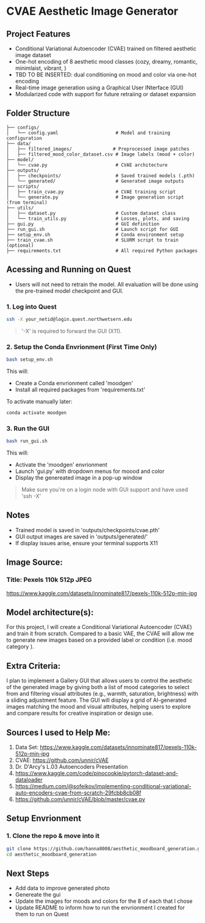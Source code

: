 # CVAE Aesthetic Image Generator

## Project Features
* Conditional Variational Autoencoder (CVAE) trained on filtered aesthetic image dataset
* One-hot encoding of 8 aesthetic mood classes (cozy, dreamy, romantic, minimlaist, vibrant, )
* TBD TO BE INSERTED: dual conditioning on mood and color via one-hot encoding
*  Real-time image generation using a Graphical User INterface (GUI)
* Modularized code with support for future retraiing or dataset expansion

## Folder Structure
```
├── configs/
│   └── config.yaml                     # Model and training configuration
├── data/
│   ├── filtered_images/               # Preprocessed image patches
│   ├── filtered_mood_color_dataset.csv # Image labels (mood + color)
├── model/
│   └── cvae.py                         # CVAE architecture
├── outputs/
│   ├── checkpoints/                    # Saved trained models (.pth)
│   └── generated/                      # Generated image outputs
├── scripts/
│   ├── train_cvae.py                   # CVAE training script
│   └── generate.py                     # Image generation script (from terminal)
├── utils/
│   ├── dataset.py                      # Custom dataset class
│   └── train_utils.py                  # Losses, plots, and saving
├── gui.py                              # GUI definition
├── run_gui.sh                          # Launch script for GUI
├── setup_env.sh                        # Conda environment setup
├── train_cvae.sh                       # SLURM script to train (optional)
├── requirements.txt                    # All required Python packages
```

## Acessing and Running on Quest
* Users will not need to retrain the model. All evaluation will be done using the pre-trained model checkpoint and GUI.

### 1. Log into Quest
```bash
ssh -X your_netid@login.quest.northwetsern.edu
```

>'-X' is required to forward the GUI (X11).

### 2. Setup the Conda Envrionment (First Time Only)
```bash
bash setup_env.sh
```

This will:
* Create a Conda envrionment called 'moodgen'
* Install all required packages from 'requirements.txt'

To activate manually later:
```bash
conda activate moodgen
```

### 3. Run the GUI
```bash
bash run_gui.sh
```

This will:
* Activate the 'moodgen' envrionment
* Launch 'gui.py' with dropdown menus for moood and color
* Display the genereated image in a pop-up window

> Make sure you're on a login node with GUI support and have used 'ssh -X'


## Notes
* Trained model is saved in 'outputs/checkpoints/cvae.pth'
* GUI output images are saved in 'outputs/generated/'
* If display issues arise, ensure your terminal supports X11



## Image Source: ##
### Title: Pexels 110k 512p JPEG ###
https://www.kaggle.com/datasets/innominate817/pexels-110k-512p-min-jpg

## Model architecture(s): ##
For this project, I will create a Conditional Variational Autoencoder (CVAE) and train it from scratch. Compared to a basic VAE, the CVAE will allow me to generate new images based on a provided label or condition (i.e. mood category ).

## Extra Criteria: ##  
I plan to implement a Gallery GUI that allows users to control the aesthetic of the generated image by giving both a list of mood categories to select from and filtering visual attributes (e.g., warmth, saturation, brightness) with a sliding adjustment feature. The GUI will display a grid of AI-generated images matching the mood and visual attributes, helping users to explore and compare results for creative inspiration or design use.


## Sources I used to Help Me:
1. Data Set: https://www.kaggle.com/datasets/innominate817/pexels-110k-512p-min-jpg
2. CVAE: https://github.com/unnir/cVAE
3. Dr. D'Arcy's L.03 Autoencoders Presentation
4. https://www.kaggle.com/code/pinocookie/pytorch-dataset-and-dataloader
5. https://medium.com/@sofeikov/implementing-conditional-variational-auto-encoders-cvae-from-scratch-29fcbb8cb08f
6. https://github.com/unnir/cVAE/blob/master/cvae.py


## Setup Envrionment
### 1. Clone the repo & move into it
```bash
git clone https://github.com/hanna8008/aesthetic_moodboard_generation.git
cd aesthetic_moodboard_generation
```


## Next Steps
* Add data to improve generated photo
* Genereate the gui
* Update the images for moods and colors for the 8 of each that I chose
* Update README to inform how to run the envrionment I created for them to run on Quest
